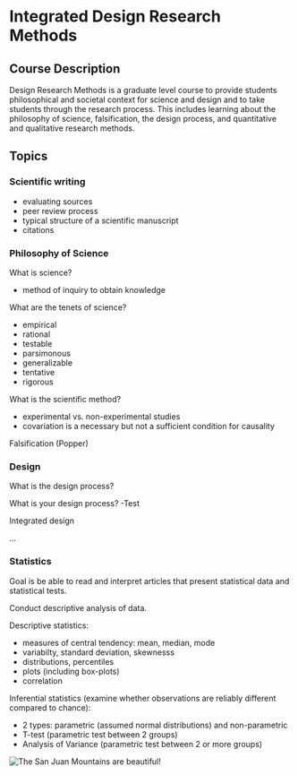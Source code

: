 # Integrated Design Research Methods

## Course Description

Design Research Methods is a graduate level course to provide students philosophical and societal context for science and design and to take students through the research process. This includes learning about the philosophy of science, falsification, the design process, and quantitative and qualitative research methods.

## Topics

### Scientific writing

- evaluating sources
- peer review process
- typical structure of a scientific manuscript
- citations


### Philosophy of Science

What is science?
- method of inquiry to obtain knowledge

What are the tenets of science?
- empirical
- rational
- testable
- parsimonous
- generalizable
- tentative
- rigorous

What is the scientific method?
- experimental vs. non-experimental studies
- covariation is a necessary but not a sufficient condition for causality

Falsification (Popper)

### Design

What is the design process?

What is your design process?
 -Test

Integrated design

...


### Statistics

Goal is be able to read and interpret articles that present statistical data and statistical tests.

Conduct descriptive analysis of data.

Descriptive statistics: 
  - measures of central tendency: mean, median, mode
  - variabilty, standard deviation, skewnesss
  - distributions, percentiles
  - plots (including box-plots)
  - correlation

Inferential statistics (examine whether observations are reliably different compared to chance):
  - 2 types: parametric (assumed normal distributions) and non-parametric
  - T-test (parametric test between 2 groups)
  - Analysis of Variance (parametric test between 2 or more groups)

![The San Juan Mountains are beautiful!](https://user-images.githubusercontent.com/3652906/157090100-4698fd31-b161-4d2e-84ee-764e753b785f.png "San Juan Mountains")


